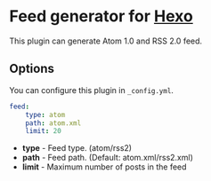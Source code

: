 # Feed generator for [Hexo]

This plugin can generate Atom 1.0 and RSS 2.0 feed.

## Options

You can configure this plugin in `_config.yml`.

``` yaml
feed:
    type: atom
    path: atom.xml
    limit: 20
```

- **type** - Feed type. (atom/rss2)
- **path** - Feed path. (Default: atom.xml/rss2.xml)
- **limit** - Maximum number of posts in the feed

[Hexo]: http://zespia.tw/hexo